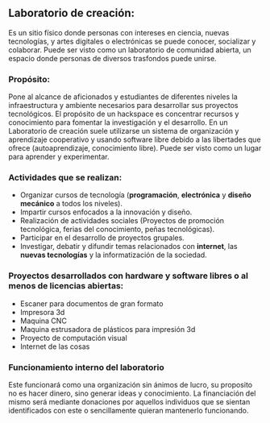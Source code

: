 ## Laboratorio de creación:
Es un sitio físico donde personas con intereses en ciencia, nuevas tecnologías, y artes digitales o electrónicas se puede conocer, socializar y colaborar. Puede ser visto como un laboratorio de comunidad abierta, un espacio donde personas de diversos trasfondos puede unirse. 

### Propósito:
Pone al alcance de aficionados y estudiantes de diferentes niveles la infraestructura y ambiente necesarios para desarrollar sus proyectos tecnológicos. El propósito de un hackspace es concentrar recursos y conocimiento para fomentar la investigación y el desarrollo.
En un Laboratorio de creación suele utilizarse un sistema de organización y aprendizaje cooperativo y usando software libre debido a las libertades que ofrece (autoaprendizaje, conocimiento libre). Puede ser visto como un lugar para aprender y experimentar.

### Actividades que se realizan:
 - Organizar cursos de tecnología (**programación**, **electrónica** y **diseño mecánico** a todos los niveles).
 - Impartir cursos enfocados a la innovación y diseño. 
 - Realización de actividades sociales (Proyectos de promoción tecnológica, ferias del conocimiento, peñas tecnológicas).
 - Participar en el desarrollo de proyectos grupales.
 - Investigar, debatir y difundir temas relacionados con **internet**, las **nuevas tecnologías** y la informatización de la sociedad.

### Proyectos desarrollados con hardware y software libres o al menos de licencias abiertas:
 - Escaner para documentos de gran formato 
 - Impresora 3d
 - Maquina CNC
 - Maquina estrusadora de plásticos para impresión 3d
 - Proyecto de computación visual
 - Internet de las cosas

### Funcionamiento interno del laboratorio
Este funcionará como una organización sin ánimos de lucro, su proposito no es hacer dinero, sino generar ideas y conocimiento. La financiación del mismo será mediante donaciones por aquellos individuos que se sientan identificados con este o sencillamente quieran mantenerlo funcionando.
